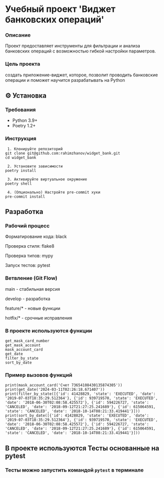 # Учебный проект 'Виджет банковских операций'

### Описание
Проект предоставляет инструменты для фильтрации и анализа банковских операций с возможностью гибкой настройки параметров.

### Цель проекта
создать приложение-виджет, которое, позволит проводить банковские операции
и поможет научится разрабатывать на Python

## ⚙️ Установка

### Требования
- Python 3.9+
- Poetry 1.2+

### Инструкция
```
 1. Клонируйте репозиторий
git clone git@github.com:rahimzhanov/widget_bank.git
cd widget_bank

 2. Установите зависимости
poetry install

 3. Активируйте виртуальное окружение
poetry shell

 4. (Опционально) Настройте pre-commit хуки
pre-commit install

````
## Разработка
### Рабочий процесс

Форматирование кода: black

Проверка стиля: flake8 

Проверка типов: mypy

Запуск тестов: pytest

### Ветвление (Git Flow)
main - стабильная версия

develop - разработка

feature/* - новые функции

hotfix/* - срочные исправления
### В проекте используются функции
```
get_mask_card_number
get_mask_account
mask_account_card
get_date
filter_by_state
sort_by_date
```
### Пример вызовов функций
```
print(mask_account_card('Счет 73654108430135874305'))
print(get_date('2024-03-11T02:26:18.671407'))
print(filter_by_state([{'id': 41428829, 'state': 'EXECUTED', 'date': '2019-07-03T18:35:29.512364'}, {'id': 939719570, 'state': 'EXECUTED', 'date': '2018-06-30T02:08:58.425572'}, {'id': 594226727, 'state': 'CANCELED', 'date': '2018-09-12T21:27:25.241689'}, {'id': 615064591, 'state': 'CANCELED', 'date': '2018-10-14T08:21:33.419441'}]))
print(sort_by_date([{'id': 41428829, 'state': 'EXECUTED', 'date': '2019-07-03T18:35:29.512364'}, {'id': 939719570, 'state': 'EXECUTED', 'date': '2018-06-30T02:08:58.425572'}, {'id': 594226727, 'state': 'CANCELED', 'date': '2018-09-12T21:27:25.241689'}, {'id': 615064591, 'state': 'CANCELED', 'date': '2018-10-14T08:21:33.419441'}]))
```
## В проекте используются Тесты основанные на pytest
### Тесты можно запустить командой ```pytest``` в терминале
